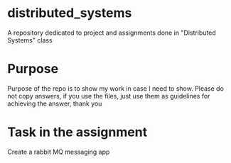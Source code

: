 # distributed_systems
A repository dedicated to project and assignments done in "Distributed Systems" class
# Purpose
Purpose of the repo is to show my work in case I need to show. Please do not copy answers, if you use the files, just use them as guidelines for achieving the answer, thank you
# Task in the assignment
Create a rabbit MQ messaging app

